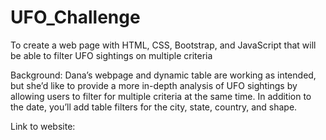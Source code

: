 # UFO_Challenge

To create a web page with HTML, CSS, Bootstrap, and JavaScript that will be able to filter UFO sightings on multiple criteria

Background:
Dana’s webpage and dynamic table are working as intended, but she’d like to provide a more in-depth analysis of UFO sightings by allowing users to filter for multiple criteria at the same time. In addition to the date, you’ll add table filters for the city, state, country, and shape.


Link to website: 
